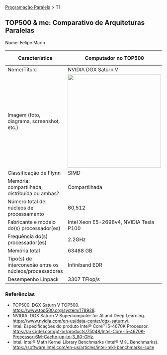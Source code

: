 [Programação Paralela](https://github.com/AndreaInfUFSM/elc139-2018a) > T1

TOP500 & me: Comparativo de Arquiteturas Paralelas
--------------------------------------------------

Nome: Felipe Marin

| Característica                                            | Computador no TOP500  | Meu computador  |
| --------------------------------------------------------- | --------------------- | --------------- |
| Nome/Título                                               |NVIDIA DGX Saturn V    |                 |
| Imagem (foto, diagrama, screenshot, etc.)                 |<img src="https://3s81si1s5ygj3mzby34dq6qf-wpengine.netdna-ssl.com/wp-content/uploads/2016/10/DGX_SaturnV.jpg" width="300"> ||
| Classificação de Flynn                                    |SIMD                   | MIMD            |
| Memória: compartilhada, distribuída ou ambas?             |Compartilhada          | Compartilhada   |
| Número total de núcleos de processamento                  |60,512                 | 4               |
| Fabricante e modelo do(s) processador(es)                 |Intel Xeon E5-2698v4, NVIDIA Tesla P100|Intel® Core™ i5-4670K|
| Frequência do(s) processador(es)                          |2.2GHz                 |3.8GHz           |
| Memória total                                             |63488 GB               |16 GB            |
| Tipo(s) de interconexão entre os núcleos/processadores    |Infiniband EDR         |                 |
| Desempenho Linpack                                        |3307 TFlop/s           |110 GFlop/s      |

### Referências
- TOP500. DGX Saturn V TOP500. <a href="https://www.top500.org/system/178928">https://www.top500.org/system/178928</a>.
- NVIDIA. DGX Saturn V Supercomputer for AI and Deep Learning. <a href="https://www.nvidia.com/en-us/data-center/dgx-saturnv/">https://www.nvidia.com/en-us/data-center/dgx-saturnv/</a>.
- Intel. Especificações do produto Intel® Core™ i5-4670K Processor. <a href="https://ark.intel.com/pt-br/products/75048/Intel-Core-i5-4670K-Processor-6M-Cache-up-to-3_80-GHz">https://ark.intel.com/pt-br/products/75048/Intel-Core-i5-4670K-Processor-6M-Cache-up-to-3_80-GHz</a>.
- Intel. Intel® Math Kernel Library Benchmarks (Intel® MKL Benchmarks). <a href="https://software.intel.com/en-us/articles/intel-mkl-benchmarks-suite">https://software.intel.com/en-us/articles/intel-mkl-benchmarks-suite</a>
